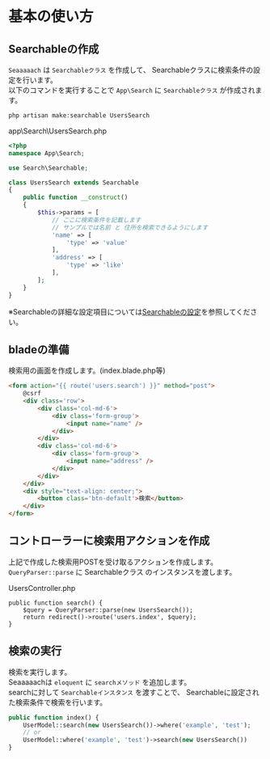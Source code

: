 # 基本の使い方

## Searchableの作成

`Seaaaaach`  は `Searchableクラス` を作成して、 Searchableクラスに検索条件の設定を行います。  
以下のコマンドを実行することで `App\Search` に `Searchableクラス` が作成されます。

```php
php artisan make:searchable UsersSearch
```

app\Search\UsersSearch.php
```php
<?php
namespace App\Search;

use Search\Searchable;

class UsersSearch extends Searchable
{
    public function __construct()
    {
        $this->params = [
            // ここに検索条件を記載します
            // サンプルでは名前 と 住所を検索できるようにします
            'name' => [
                'type' => 'value'
            ],
            'address' => [
                'type' => 'like'
            ],
        ];
    }
}
```
※Searchableの詳細な設定項目については[Searchableの設定](/docs/ja/settings.md)を参照してください。

## bladeの準備

検索用の画面を作成します。(index.blade.php等)

```html
<form action="{{ route('users.search') }}" method="post">
    @csrf
    <div class='row'>
        <div class='col-md-6'>
            <div class='form-group'>
                <input name="name" />
            </div>
        </div>
        <div class='col-md-6'>
            <div class='form-group'>
                <input name="address" />
            </div>
        </div>
    </div>
    <div style="text-align: center;">
        <button class='btn-default'>検索</button>
    </div>
</form>
```

## コントローラーに検索用アクションを作成

上記で作成した検索用POSTを受け取るアクションを作成します。  
`QueryParser::parse` に Searchableクラス のインスタンスを渡します。


UsersController.php
```
public function search() {
    $query = QueryParser::parse(new UsersSearch());
    return redirect()->route('users.index', $query);
}
```

## 検索の実行

検索を実行します。  
Seaaaaachは `eloquent` に `searchメソッド` を追加します。  
searchに対して `Searchableインスタンス` を渡すことで、 Searchableに設定された検索条件で検索を行います。

```php
public function index() {
    UserModel::search(new UsersSearch())->where('example', 'test');
    // or
    UserModel::where('example', 'test')->search(new UsersSearch())
}
```
